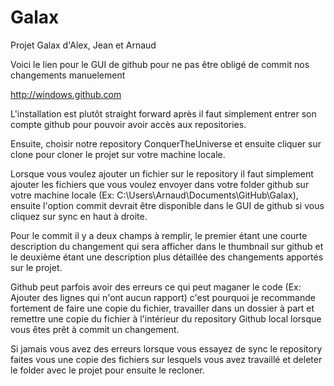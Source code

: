 Galax
=====

Projet Galax d'Alex, Jean et Arnaud

Voici le lien pour le GUI de github pour ne pas être obligé de commit nos changements manuelement

http://windows.github.com

L'installation est plutôt straight forward après il faut simplement entrer son compte github pour pouvoir avoir accès aux repositories.

Ensuite, choisir notre repository ConquerTheUniverse et ensuite cliquer sur clone pour cloner le projet sur votre machine locale.

Lorsque vous voulez ajouter un fichier sur le repository il faut simplement ajouter les fichiers que vous voulez envoyer dans votre folder github sur votre machine locale (Ex: C:\Users\Arnaud\Documents\GitHub\Galax), ensuite l'option commit devrait être disponible dans le GUI de github si vous cliquez sur sync en haut à droite.

Pour le commit il y a deux champs à remplir, le premier étant une courte description du changement qui sera afficher dans le thumbnail sur github et le deuxième étant une description plus détaillée des changements apportés sur le projet.

Github peut parfois avoir des erreurs ce qui peut maganer le code (Ex: Ajouter des lignes qui n'ont aucun rapport) c'est pourquoi je recommande fortement de faire une copie du fichier, travailler dans un dossier à part et remettre une copie du fichier à l'intérieur du repository Github local lorsque vous êtes prêt à commit un changement.

Si jamais vous avez des erreurs lorsque vous essayez de sync le repository faites vous une copie des fichiers sur lesquels vous avez travaillé et deleter le folder avec le projet pour ensuite le recloner.



